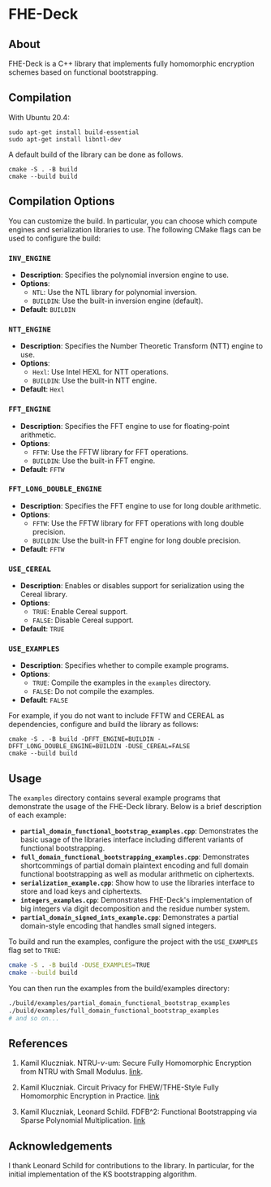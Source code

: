 FHE-Deck
=======

About
-----------

FHE-Deck is a C++ library that implements fully homomorphic encryption schemes based on functional bootstrapping.

Compilation
-----------

With Ubuntu 20.4:

```
sudo apt-get install build-essential
sudo apt-get install libntl-dev 
```
 
A default build of the library can be done as follows.
```
cmake -S . -B build
cmake --build build
```

## Compilation Options

You can customize the build. In particular, you can choose which compute engines and serialization libraries to use.
The following CMake flags can be used to configure the build:

### `INV_ENGINE`
- **Description**: Specifies the polynomial inversion engine to use.
- **Options**:
  - `NTL`: Use the NTL library for polynomial inversion.
  - `BUILDIN`: Use the built-in inversion engine (default).
- **Default**: `BUILDIN`

### `NTT_ENGINE`
- **Description**: Specifies the Number Theoretic Transform (NTT) engine to use.
- **Options**:
  - `Hexl`: Use Intel HEXL for NTT operations.
  - `BUILDIN`: Use the built-in NTT engine.
- **Default**: `Hexl`

### `FFT_ENGINE`
- **Description**: Specifies the FFT engine to use for floating-point arithmetic.
- **Options**:
  - `FFTW`: Use the FFTW library for FFT operations.
  - `BUILDIN`: Use the built-in FFT engine.
- **Default**: `FFTW`

### `FFT_LONG_DOUBLE_ENGINE`
- **Description**: Specifies the FFT engine to use for long double arithmetic.
- **Options**:
  - `FFTW`: Use the FFTW library for FFT operations with long double precision.
  - `BUILDIN`: Use the built-in FFT engine for long double precision.
- **Default**: `FFTW`

### `USE_CEREAL`
- **Description**: Enables or disables support for serialization using the Cereal library.
- **Options**:
  - `TRUE`: Enable Cereal support.
  - `FALSE`: Disable Cereal support.
- **Default**: `TRUE`

### `USE_EXAMPLES`
- **Description**: Specifies whether to compile example programs.
- **Options**:
  - `TRUE`: Compile the examples in the `examples` directory.
  - `FALSE`: Do not compile the examples.
- **Default**: `FALSE`


For example, if you do not want to include FFTW and CEREAL as dependencies, configure and build the library as follows:


```
cmake -S . -B build -DFFT_ENGINE=BUILDIN -DFFT_LONG_DOUBLE_ENGINE=BUILDIN -DUSE_CEREAL=FALSE
cmake --build build
```



Usage
-----------

The `examples` directory contains several example programs that demonstrate the usage of the FHE-Deck library. Below is a brief description of each example:

- **`partial_domain_functional_bootstrap_examples.cpp`**: Demonstrates the basic usage of the libraries interface including different variants of functional bootstrapping.
- **`full_domain_functional_bootstrapping_examples.cpp`**: Demonstrates shortcommings of partial domain plaintext encoding and full domain functional bootstrapping as well as modular arithmetic on ciphertexts. 
- **`serialization_example.cpp`**: Show how to use the libraries interface to store and load keys and ciphertexts.
- **`integers_examples.cpp`**: Demonstrates FHE-Deck's implementation of big integers via digit decomposition and the residue number system.
- **`partial_domain_signed_ints_example.cpp`**: Demonstrates a partial domain-style encoding that handles small signed integers. 

To build and run the examples, configure the project with the `USE_EXAMPLES` flag set to `TRUE`:

```bash
cmake -S . -B build -DUSE_EXAMPLES=TRUE
cmake --build build
```

You can then run the examples from the build/examples directory:

```bash
./build/examples/partial_domain_functional_bootstrap_examples
./build/examples/full_domain_functional_bootstrap_examples
# and so on...
```


References
-----------

1. Kamil Kluczniak. NTRU-$\nu$-um: Secure Fully Homomorphic Encryption from NTRU with Small Modulus. [link](https://eprint.iacr.org/2022/089).

2. Kamil Kluczniak. Circuit Privacy for FHEW/TFHE-Style Fully Homomorphic Encryption in Practice. [link](https://eprint.iacr.org/2022/1459)


3. Kamil Kluczniak, Leonard Schild. FDFB^2: Functional Bootstrapping via Sparse Polynomial Multiplication. [link](https://eprint.iacr.org/2024/1376)


Acknowledgements
-----------
I thank Leonard Schild for contributions to the library. In particular, for the initial implementation of the KS bootstrapping algorithm. 